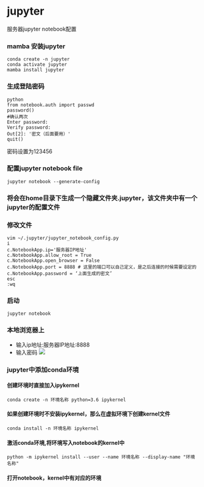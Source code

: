 # jupyter
服务器jupyter notebook配置
### mamba 安装jupyter
```
conda create -n jupyter
conda activate jupyter
mamba install jupyter
```
### 生成登陆密码
```
python
from notebook.auth import passwd
password()
#确认两次
Enter password: 
Verify password: 
Out[2]: '密文（后面要用）'
quit()
```
密码设置为123456
### 配置jupyter notebook file
```
jupyter notebook --generate-config
```
### 将会在home目录下生成一个隐藏文件夹.jupyter，该文件夹中有一个jupyter的配置文件
### 修改文件
```
vim ~/.jupyter/jupyter_notebook_config.py 
i
c.NotebookApp.ip='服务器IP地址'
c.NotebookApp.allow_root = True
c.NotebookApp.open_browser = False
c.NotebookApp.port = 8888 # 这里的端口可以自己定义，是之后连接的时候需要设定的
c.NotebookApp.password = ‘上面生成的密文’
esc
:wq
```
### 启动
```
jupyter notebook
```
### 本地浏览器上
- 输入ip地址:服务器IP地址:8888
- 输入密码
![](https://github.com/l-magnificence/jupyter/blob/main/images/20201102141736.png)
### jupyter中添加conda环境
#### 创建环境时直接加入ipykernel
```
conda create -n 环境名称 python=3.6 ipykernel
```
#### 如果创建环境时不安装ipykernel，那么在虚拟环境下创建kernel文件
```
conda install -n 环境名称 ipykernel
```
#### 激活conda环境,将环境写入notebook的kernel中
```
python -m ipykernel install --user --name 环境名称 --display-name "环境名称"
```
#### 打开notebook，kernel中有对应的环境




